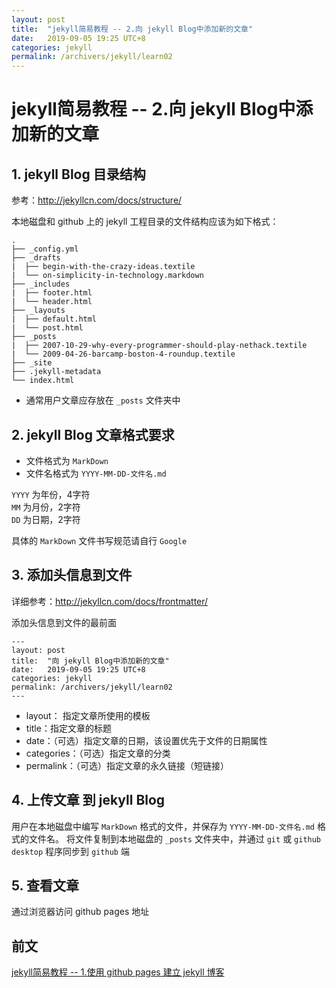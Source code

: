 ```yaml
---
layout: post
title:  "jekyll简易教程 -- 2.向 jekyll Blog中添加新的文章"
date:   2019-09-05 19:25 UTC+8
categories: jekyll
permalink: /archivers/jekyll/learn02
---
```


# jekyll简易教程 -- 2.向 jekyll Blog中添加新的文章

## 1. jekyll Blog 目录结构

参考：http://jekyllcn.com/docs/structure/  

本地磁盘和 github 上的 jekyll 工程目录的文件结构应该为如下格式：

```
.
├── _config.yml
├── _drafts
|  ├── begin-with-the-crazy-ideas.textile
|  └── on-simplicity-in-technology.markdown
├── _includes
|  ├── footer.html
|  └── header.html
├── _layouts
|  ├── default.html
|  └── post.html
├── _posts
|  ├── 2007-10-29-why-every-programmer-should-play-nethack.textile
|  └── 2009-04-26-barcamp-boston-4-roundup.textile
├── _site
├── .jekyll-metadata
└── index.html
```

- 通常用户文章应存放在 `_posts` 文件夹中

## 2. jekyll Blog 文章格式要求

- 文件格式为 `MarkDown`
- 文件名格式为 `YYYY-MM-DD-文件名.md`

`YYYY` 为年份，4字符  
`MM` 为月份，2字符  
`DD` 为日期，2字符  

具体的 `MarkDown` 文件书写规范请自行 `Google`

## 3. 添加头信息到文件

详细参考：http://jekyllcn.com/docs/frontmatter/  

添加头信息到文件的最前面
```
---
layout: post
title:  "向 jekyll Blog中添加新的文章"
date:   2019-09-05 19:25 UTC+8
categories: jekyll
permalink: /archivers/jekyll/learn02
---
```

- layout： 指定文章所使用的模板
- title：指定文章的标题
- date：（可选）指定文章的日期，该设置优先于文件的日期属性
- categories：（可选）指定文章的分类
- permalink：（可选）指定文章的永久链接（短链接）

## 4. 上传文章 到 jekyll Blog

用户在本地磁盘中编写 `MarkDown` 格式的文件，并保存为 `YYYY-MM-DD-文件名.md` 格式的文件名。
将文件复制到本地磁盘的 `_posts` 文件夹中，并通过 `git` 或 `github desktop` 程序同步到 `github` 端

## 5. 查看文章

通过浏览器访问 github pages 地址

## 前文

[jekyll简易教程 -- 1.使用 github pages 建立 jekyll 博客](https://grn36909.github.io/archivers/jekyll/learn01)  
